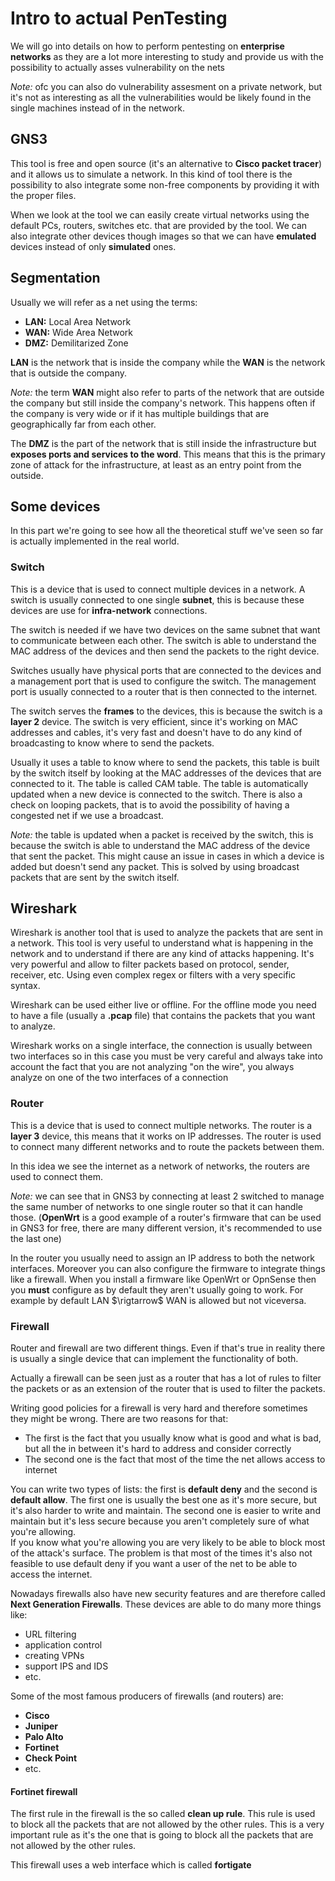 # Intro to actual PenTesting

We will go into details on how to perform pentesting on **enterprise networks** as they are a lot more interesting to study and provide us with the possibility to actually asses vulnerability on the nets

*Note:* ofc you can also do vulnerability assesment on a private network, but it's not as interesting as all the vulnerabilities would be likely found in the single machines instead of in the network.

## GNS3

This tool is free and open source (it's an alternative to **Cisco packet tracer**) and it allows us to simulate a network. In this kind of tool there is the possibility to also integrate some non-free components by providing it with the proper files.

When we look at the tool we can easily create virtual networks using the default PCs, routers, switches etc. that are provided by the tool. We can also integrate other devices though images so that we can have **emulated** devices instead of only **simulated** ones.

## Segmentation

Usually we will refer as a net using the terms:

- **LAN:** Local Area Network
- **WAN:** Wide Area Network
- **DMZ:** Demilitarized Zone

**LAN** is the network that is inside the company while the **WAN** is the network that is outside the company.

*Note:* the term **WAN** might also refer to parts of the network that are outside the company but still inside the company's network. This happens often if the company is very wide or if it has multiple buildings that are geographically far from each other.

The **DMZ** is the part of the network that is still inside the infrastructure but **exposes ports and services to the word**. This means that this is the primary zone of attack for the infrastructure, at least as an entry point from the outside.

## Some devices

In this part we're going to see how all the theoretical stuff we've seen so far is actually implemented in the real world.

### Switch

This is a device that is used to connect multiple devices in a network. A switch is usually connected to one single **subnet**, this is because these devices are use for **infra-network** connections.

The switch is needed if we have two devices on the same subnet that want to communicate between each other. The switch is able to understand the MAC address of the devices and then send the packets to the right device.

Switches usually have physical ports that are connected to the devices and a management port that is used to configure the switch. The management port is usually connected to a router that is then connected to the internet.

The switch serves the **frames** to the devices, this is because the switch is a **layer 2** device. The switch is very efficient, since it's working on MAC addresses and cables, it's very fast and doesn't have to do any kind of broadcasting to know where to send the packets.

Usually it uses a table to know where to send the packets, this table is built by the switch itself by looking at the MAC addresses of the devices that are connected to it. The table is called CAM table. The table is automatically updated when a new device is connected to the switch. There is also a check on looping packets, that is to avoid the possibility of having a congested net if we use a broadcast.

*Note:* the table is updated when a packet is received by the switch, this is because the switch is able to understand the MAC address of the device that sent the packet. This might cause an issue in cases in which a device is added but doesn't send any packet. This is solved by using broadcast packets that are sent by the switch itself.

## Wireshark

Wireshark is another tool that is used to analyze the packets that are sent in a network. This tool is very useful to understand what is happening in the network and to understand if there are any kind of attacks happening. It's very powerful and allow to filter packets based on protocol, sender, receiver, etc. Using even complex regex or filters with a very specific syntax.

Wireshark can be used either live or offline. For the offline mode you need to have a file (usually a **.pcap** file) that contains the packets that you want to analyze.

Wireshark works on a single interface, the connection is usually between two interfaces so in this case you must be very careful and always take into account the fact that you are not analyzing "on the wire", you always analyze on one of the two interfaces of a connection

### Router

This is a device that is used to connect multiple networks. The router is a **layer 3** device, this means that it works on IP addresses. The router is used to connect many different networks and to route the packets between them.

In this idea we see the internet as a network of networks, the routers are used to connect them.

*Note:* we can see that in GNS3 by connecting at least 2 switched to manage the same number of networks to one single router so that it can handle those. (**OpenWrt** is a good example of a router's firmware that can be used in GNS3 for free, there are many different version, it's recommended to use the last one)

In the router you usually need to assign an IP address to both the network interfaces. Moreover you can also configure the firmware to integrate things like a firewall. When you install a firmware like OpenWrt or OpnSense then you **must** configure as by default they aren't usually going to work. For example by default LAN $\rigtarrow$ WAN is allowed but not viceversa.

### Firewall

Router and firewall are two different things. Even if that's true in reality there is usually a single device that can implement the functionality of both.

Actually a firewall can be seen just as a router that has a lot of rules to filter the packets or as an extension of the router that is used to filter the packets.

Writing good policies for a firewall is very hard and therefore sometimes they might be wrong. There are two reasons for that:

- The first is the fact that you usually know what is good and what is bad, but all the in between it's hard to address and consider correctly
- The second one is the fact that most of the time the net allows access to internet

You can write two types of lists: the first is **default deny** and the second is **default allow**. The first one is usually the best one as it's more secure, but it's also harder to write and maintain. The second one is easier to write and maintain but it's less secure because you aren't completely sure of what you're allowing.  
If you know what you're allowing you are very likely to be able to block most of the attack's surface. The problem is that most of the times it's also not feasible to use default deny if you want a user of the net to be able to access the internet.

Nowadays firewalls also have new security features and are therefore called **Next Generation Firewalls**. These devices are able to do many more things like:

- URL filtering
- application control
- creating VPNs
- support IPS and IDS
- etc.

Some of the most famous producers of firewalls (and routers) are:

- **Cisco**
- **Juniper**
- **Palo Alto**
- **Fortinet**
- **Check Point**
- etc.

#### Fortinet firewall

The first rule in the firewall is the so called **clean up rule**. This rule is used to block all the packets that are not allowed by the other rules. This is a very important rule as it's the one that is going to block all the packets that are not allowed by the other rules.

This firewall uses a web interface which is called **fortigate**
